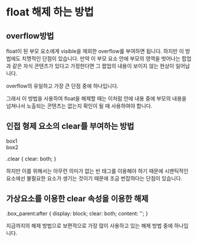  # float 해제 하는 방법
 ## overflow방법
 float이 된 부모 요소에게 visible을 제외한 overflow를 부여하면 됩니다. 
 하지만 이 방법에도 치명적인 단점이 있습니다. 만약 이 부모 요소 안에 부모의 영역을 벗어나는 팝업과 같은 자식 콘텐츠가 있다고 가정한다면 그 팝업의 내용이 보이지 않는 현상이 일어납니다.

overflow의 유일하고 가장 큰 단점 중에 하나입니다.

그래서 이 방법을 사용하여 float을 해제할 때는 이처럼 안에 내용 중에 부모의 내용을 넘쳐나서 노출되는 콘텐츠는 없는지 확인이 될 때 사용하여야 합니다.

## 인접 형제 요소의 clear를 부여하는 방법
<div class="box_wrap">
  <div class="box_parent">
    <div class="box box1">box1</div>
    <div class="box box2">box2</div>
    <div class="clear"></div>
  </div>
</div>

.clear {
  clear: both;
}

하지만 이를 위해서는 아무런 의미가 없는 빈 태그를 이용해야 하기 때문에 시맨틱적인 요소에선 불필요한 요소가 생기는 것이기 때문에 조금 번잡하다는 단점이 있습니다.

## 가상요소를 이용한 clear 속성을 이용한 해제

.box_parent:after {
  display: block;
  clear: both;
  content: '';
}

지금까지의 해제 방법으로 보편적으로 가장 많이 사용하고 있는 해제 방법 중에 하나입니다.

 